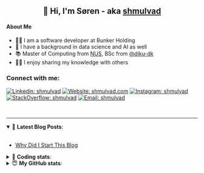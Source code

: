 <h2 align="center">
	👋 Hi, I'm Søren - aka <a href="https://shmulvad.com">shmulvad</a>
</h2>

#### About Me
- 👨‍💻 I am a software developer at Bunker Holding
- 🤖 I have a background in data science and AI as well
- 📚 Master of Computing from [NUS], BSc from [@diku-dk]
- 👨‍🏫 I enjoy sharing my knowledge with others

### Connect with me:

[![Linkedin: shmulvad](https://img.shields.io/badge/shmulvad-blue?style=flat&logo=Linkedin&logoColor=white)][linkedin]
[![Website: shmulvad.com](https://img.shields.io/badge/shmulvad.com-47CCCC?&style=flat&logo=Google-Chrome&logoColor=white)][website]
[![Instagram: shmulvad](https://img.shields.io/badge/-@shmulvad-purple?style=flat&logo=Instagram&logoColor=white)][instagram]
[![StackOverflow: shmulvad](https://img.shields.io/badge/shmulvad-FE7A16?style=flat&logo=stack-overflow&logoColor=white)][stackOverflow]
[![Email: shmulvad](https://img.shields.io/badge/shmulvad-D14836?style=flat&logo=gmail&logoColor=white)][mail]

<br />

---

<details open>
 <summary>📕 <b>Latest Blog Posts</b>: </summary>

<br>

<!-- BLOG-POST-LIST:START -->
- [Why Did I Start This Blog](https://shmulvad.com/blog/why-did-start-this-blog)
<!-- BLOG-POST-LIST:END -->

</details>

<!-- --- -->

<details>
 <summary>🤖 <b>Coding stats</b>: </summary>

<br>

NOTE: Doesn't track coding at work.

<!--START_SECTION:waka-->
![Code Time](http://img.shields.io/badge/Code%20Time-3%2C135%20hrs%2059%20mins-blue)

**I'm an Early 🐤** 

```text
🌞 Morning                1938 commits        ███████░░░░░░░░░░░░░░░░░░   26.73 % 
🌆 Daytime                2731 commits        █████████░░░░░░░░░░░░░░░░   37.66 % 
🌃 Evening                1854 commits        ██████░░░░░░░░░░░░░░░░░░░   25.57 % 
🌙 Night                  728 commits         ███░░░░░░░░░░░░░░░░░░░░░░   10.04 % 
```


📊 **This Week I Spent My Time On** 

```text
💬 Programming Languages: 
Other                    58 mins             ██████████████░░░░░░░░░░░   55.02 % 
Python                   17 mins             ████░░░░░░░░░░░░░░░░░░░░░   16.79 % 
JSON                     9 mins              ██░░░░░░░░░░░░░░░░░░░░░░░   08.54 % 
TOML                     7 mins              ██░░░░░░░░░░░░░░░░░░░░░░░   06.60 % 
YAML                     4 mins              █░░░░░░░░░░░░░░░░░░░░░░░░   04.45 % 

🔥 Editors: 
Zsh                      54 mins             █████████████░░░░░░░░░░░░   50.90 % 
VS Code                  50 mins             ████████████░░░░░░░░░░░░░   47.26 % 
Sublime Text             1 min               ░░░░░░░░░░░░░░░░░░░░░░░░░   01.84 % 

🐱‍💻 Projects: 
km24-core                1 hr 29 mins        █████████████████████░░░░   83.73 % 
Terminal                 15 mins             ████░░░░░░░░░░░░░░░░░░░░░   14.42 % 
zshrc-config             1 min               ░░░░░░░░░░░░░░░░░░░░░░░░░   01.84 % 
```


 Last Updated on 18/10/2025 18:47:38 UTC
<!--END_SECTION:waka-->

</details>

<!-- --- -->

<details>
 <summary>😇 <b>My GitHub stats</b>: </summary>

<br>

<img align="left" alt="shmulvad's Github Stats" src="https://github-readme-stats.vercel.app/api?username=shmulvad&show_icons=true&hide_border=true" />

</details>



[website]: https://shmulvad.com
[linkedin]: https://linkedin.com/in/shmulvad
[instagram]: https://instagram.com/shmulvad
[stackOverflow]: https://stackoverflow.com/users/9248793/shmulvad
[mail]: mailto:shmulvad@gmail.com
[@diku-dk]: https://github.com/diku-dk
[github]: https://github.com/shmulvad
[NUS]: https://www.nus.edu.sg
